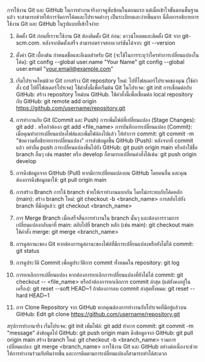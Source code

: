 การใช้งาน Git และ GitHub ในการทำงานจริงอาจดูซับซ้อนในตอนแรก แต่เมื่อเข้าใจขั้นตอนพื้นฐานแล้ว จะสามารถช่วยให้การจัดการโค้ดและโปรเจคต่างๆ เป็นระเบียบและง่ายขึ้นมาก นี่คือการอธิบายการใช้งาน Git และ GitHub ในรูปแบบที่เข้าใจง่าย:

1. ติดตั้ง Git
ก่อนที่เราจะใช้งาน Git ต้องติดตั้ง Git ก่อน:
ดาวน์โหลดและติดตั้ง Git จาก git-scm.com.
หลังจากติดตั้งเสร็จ สามารถตรวจสอบเวอร์ชันได้จาก: git --version

2. ตั้งค่า Git เบื้องต้น
กำหนดชื่อและอีเมลสำหรับ Git (จะใช้ในการระบุว่าใครทำการเปลี่ยนแปลงในโค้ด):
git config --global user.name "Your Name"
git config --global user.email "your.email@example.com"

3. เริ่มโปรเจคใหม่ด้วย Git
การสร้าง Git repository ใหม่:
ไปที่โฟลเดอร์โปรเจคของคุณ (ใช้คำสั่ง cd ไปที่โฟลเดอร์โปรเจค)
ใช้คำสั่งนี้เพื่อเริ่มต้น Git ในโปรเจค:
git init
การเชื่อมต่อกับ GitHub:
สร้าง repository ใหม่บน GitHub.
ใช้คำสั่งนี้เพื่อเชื่อมต่อ local repository กับ GitHub:
git remote add origin https://github.com/username/repository.git

4. การทำงานกับ Git (Commit และ Push)
การเพิ่มไฟล์ที่เปลี่ยนแปลง (Stage Changes):
git add .
หรือถ้าต้องก
git add <file_name>
การบันทึกการเปลี่ยนแปลง (Commit):
เมื่อคุณทำการเปลี่ยนแปลงไฟล์และเพิ่มไฟล์ลงไปแล้ว ให้ทำการ commit:
git commit -m "ข้อความที่อธิบายการเปลี่ยนแปลง"
การส่งข้อมูลขึ้น GitHub (Push):
หลังจากที่ commit แล้ว อย่าลืม push การเปลี่ยนแปลงขึ้นไปยัง GitHub:
git push origin main
หรือถ้าใช้ชื่อ branch อื่นๆ เช่น master หรือ develop ก็สามารถเปลี่ยนคำสั่งได้เช่น:
git push origin develop

5. การดึงข้อมูลจาก GitHub (Pull)
หากมีการเปลี่ยนแปลงบน GitHub โดยคนอื่น และคุณต้องการดึงข้อมูลมาใช้:
git pull origin main

6. การสร้าง Branch
การใช้ branch ช่วยให้เราทำงานแยกกัน โดยไม่กระทบกับโค้ดหลัก (main):
สร้าง branch ใหม่:
git checkout -b <branch_name>
การสลับไปยัง branch ที่มีอยู่แล้ว:
git checkout <branch_name>

7. การ Merge Branch
เมื่อเสร็จสิ้นการทำงานใน branch นั้นๆ และต้องการรวมการเปลี่ยนแปลงกลับมาที่ main:
สลับไปที่ branch หลัก (เช่น main):
git checkout main
ใช้คำสั่ง merge:
git merge <branch_name>

8. การดูสถานะของ Git
หากต้องการดูสถานะของไฟล์ที่มีการเปลี่ยนแปลงหรือยังไม่ได้ commit:
git status

9. การดูประวัติ Commit
เพื่อดูประวัติการ commit ทั้งหมดใน repository:
git log

10. การยกเลิกการเปลี่ยนแปลง
หากต้องการยกเลิกการเปลี่ยนแปลงที่ยังไม่ได้ commit:
git checkout -- <file_name>
หรือถ้าต้องการยกเลิกการ commit ล่าสุด (แต่ยังคงอยู่ในเครื่อง):
git reset --soft HEAD~1
ถ้าต้องการลบ commit ล่าสุดทั้งหมด:
git reset --hard HEAD~1

11. การ Clone Repository จาก GitHub
หากคุณต้องการทำงานกับโปรเจคที่มีอยู่แล้วบน GitHub:
Edit
git clone https://github.com/username/repository.git

สรุปการทำงานจริง
เริ่มโปรเจค: git init
เพิ่มไฟล์: git add <file>
ทำการ commit: git commit -m "message"
ส่งข้อมูลไป GitHub: git push origin main
ดึงข้อมูลจาก GitHub: git pull origin main
สร้าง branch ใหม่: git checkout -b <branch_name>
รวมการเปลี่ยนแปลง: git merge <branch_name>
การใช้งาน Git และ GitHub อย่างต่อเนื่องจะช่วยให้การทำงานร่วมกับทีมง่ายขึ้น และการติดตามการเปลี่ยนแปลงก็สามารถทำได้สะดวก

